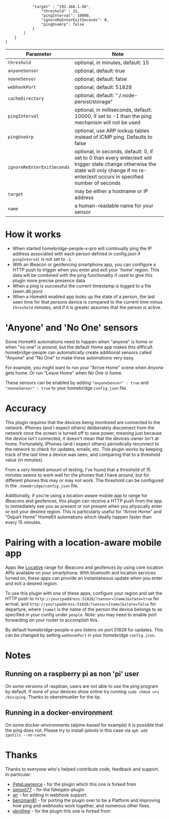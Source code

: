                 "target" : "192.168.1.68",
                    "threshold" : 15,
                    "pingInterval": 10000,
                    "ignoreReEnterExitSeconds": 0,
                    "pingUseArp": false
                }
            ]
        }
    ]

| Parameter                  | Note                                                                                                                                                                                         |
| -------------------------- | -------------------------------------------------------------------------------------------------------------------------------------------------------------------------------------------- |
| `threshold`                | optional, in minutes, default: 15                                                                                                                                                            |
| `anyoneSensor`             | optional, default: true                                                                                                                                                                      |
| `nooneSensor`              | optional, default: false                                                                                                                                                                     |
| `webhookPort`              | optional, default: 51828                                                                                                                                                                     |
| `cacheDirectory`           | optional, default: "./.node-persist/storage"                                                                                                                                                 |
| `pingInterval`             | optional, in milliseconds, default: 10000, if set to -1 than the ping mechanism will not be used                                                                                             |
| `pingUseArp`               | optional, use ARP lookup tables instead of ICMP ping. Defaults to false                                                                                                                      |
| `ignoreReEnterExitSeconds` | optional, in seconds, default: 0, if set to 0 than every enter/exit will trigger state change otherwise the state will only change if no re-enter/exit occurs in specified number of seconds |
| `target`                   | may be either a hostname or IP address                                                                                                                                                       |
| `name`                     | a human-readable name for your sensor                                                                                                                                                        |

# How it works

-   When started homebridge-people-x-pro will continually ping the IP address associated with each person defined in config.json if `pingInterval` is not set to `-1`.
-   With an iBeacon or geofencing smartphone app, you can configure a HTTP push to trigger when you enter and exit your 'home' region. This data will be combined with the ping functionality if used to give this plugin more precise presence data.
-   When a ping is successful the current timestamp is logged to a file (seen.db.json)
-   When a Homekit enabled app looks up the state of a person, the last seen time for that persons device is compared to the current time minus `threshold` minutes, and if it is greater assumes that the person is active.

# 'Anyone' and 'No One' sensors

Some HomeKit automations need to happen when "anyone" is home or when "no one" is around, but the default Home app makes this difficult. homebridge-people can automatically create additional sensors called "Anyone" and "No One" to make these automations very easy.

For example, you might want to run your "Arrive Home" scene when *Anyone* gets home. Or run "Leave Home" when *No One* is home.

These sensors can be enabled by adding `"anyoneSensor" : true` and `"nooneSensor" : true` to your homebridge `config.json` file.

# Accuracy

This plugin requires that the devices being monitored are connected to the network. iPhones (and I expect others) deliberately disconnect from the network once the screen is turned off to save power, meaning just because the device isn't connected, it doesn't mean that the devices owner isn't at home. Fortunately, iPhones (and I expect others) periodically reconnect to the network to check for updates, emails, etc. This plugin works by keeping track of the last time a device was seen, and comparing that to a threshold value (in minutes).

From a *very* limited amount of testing, I've found that a threshold of 15 minutes seems to work well for the phones that I have around, but for different phones this may or may not work. The threshold can be configured in the `.homebridge/config.json` file.

Additionally, if you're using a location-aware mobile app to range for iBeacons and geofences, this plugin can receive a HTTP push from the app to immediately see you as present or not present when you physically enter or exit your desired region. This is particularly useful for "Arrive Home" and "Depart Home" HomeKit automations which ideally happen faster than every 15 minutes.

# Pairing with a location-aware mobile app

Apps like [Locative](https://my.locative.io) range for iBeacons and geofences by using core location APIs available on your smartphone. With bluetooth and location services turned on, these apps can provide an instantaneous update when you enter and exit a desired region.

To use this plugin with one of these apps, configure your region and set the HTTP push to `http://youripaddress:51828/?sensor=[name]&state=true` for arrival, and `http://youripaddress:51828/?sensor=[name]&state=false` for departure, where `[name]` is the name of the person the device belongs to as specified in your config under `people`. *Note:* you may need to enable port forwarding on your router to accomplish this.

By default homebridge-people-x-pro listens on port 51828 for updates.  This can be changed by setting `webhookPort` in your homebridge `config.json`.

# Notes

## Running on a raspberry pi as non 'pi' user

On some versions of raspbian, users are not able to use the ping program by default. If none of your devices show online try running `sudo chmod u+s /bin/ping`. Thanks to oberstmueller for the tip.

## Running in a docker-environment

On some docker-environments (alpine-based for example) it is possible that the ping does not. Please try to install *iptools* in this case via `apk add iputils --no-cache` 

# Thanks

Thanks to everyone who's helped contribute code, feedback and support.  In particular:

-   [PeteLawrence](https://github.com/PeteLawrence/homebridge-people) - for the plugin which this one is forked from
-   [simont77](https://github.com/simont77/fakegato-history) - for the fakegato-plugin
-   [wr](https://github.com/wr) - for adding in webhook support.
-   [benzman81](https://github.com/benzman81) - for porting the plugin over to be a Platform and improving how ping and webhooks work together, and numerous other fixes.
-   [skrollme](https://github.com/skrollme) - for the plugin this one is forked from